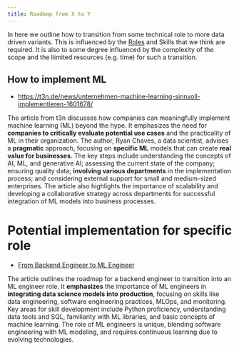 ```yaml
---
title: Roadmap from X to Y
---
```


In here we outline how to transition from some technical role to more data driven variants. This is influenced by the [Roles](./Roles.mdx) and Skills that we think are required. It is also to some degree influenced by the complexity of the scope and the liimited resources (e.g. time) for such a transition.



##  How to implement ML 

- https://t3n.de/news/unternehmen-machine-learning-sinnvoll-implementieren-1601678/

The article from t3n discusses how companies can meaningfully implement machine learning (ML) beyond the hype. It emphasizes the need for **companies to critically evaluate potential use cases** and the practicality of ML in their organization. The author, Ryan Chaves, a data scientist, advises a **pragmatic** approach, focusing on **specific ML** models that can create **real value for businesses**. The key steps include understanding the concepts of AI, ML, and generative AI; assessing the current state of the company; ensuring quality data; **involving various departments** in the implementation process; and considering external support for small and medium-sized enterprises. The article also highlights the importance of scalability and developing a collaborative strategy across departments for successful integration of ML models into business processes.

# Potential implementation for specific role

- [From Backend Engineer to ML Engineer](https://medium.com/israeli-tech-radar/from-backend-engineer-to-ml-engineer-roadmap-436cb3bf3c7)

The article outlines the roadmap for a backend engineer to transition into an ML engineer role. It **emphasizes** the importance of ML engineers in **integrating data science models into production**, focusing on skills like data engineering, software engineering practices, MLOps, and monitoring. Key areas for skill development include Python proficiency, understanding data tools and SQL, familiarity with ML libraries, and basic concepts of machine learning. The role of ML engineers is unique, blending software engineering with ML modeling, and requires continuous learning due to evolving technologies. 